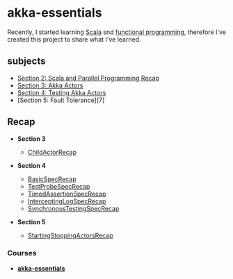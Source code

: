 # akka-essentials

Recently, I started learning [Scala][1] snd [functional programming][3], 
therefore I've created this project to share what I've learned.


## subjects

 - [Section 2: Scala and Parallel Programming Recap][4]
 - [Section 3: Akka Actors][5]
 - [Section 4: Testing Akka Actors][6]
 - [Section 5: Fault Tolerance][7]


## Recap
    
 - **Section 3**
   - [ChildActorRecap][100]

 - **Section 4**
    - [BasicSpecRecap][110]
    - [TestProbeSpecRecap][111]
    - [TimedAssertionSpecRecap][112]
    - [InterceptingLogSpecRecap][113]
    - [SynchronousTestingSpecRecap][114]

 - **Section 5**
    - [StartingStoppingActorsRecap][120]


### Courses

 - [**akka-essentials**][3]


[1]: https://www.scala-lang.org/
[2]: https://en.wikipedia.org/wiki/Functional_programming
[3]: https://www.udemy.com/course/rock-the-jvm-scala-for-beginners/learn/lecture/7660552#overview
[4]: https://github.com/mohammadmasoumi/akka-essentials/tree/main/src/main/scala/part1recap
[5]: https://github.com/mohammadmasoumi/akka-essentials/tree/main/src/main/scala/part2actors
[6]: https://github.com/mohammadmasoumi/akka-essentials/tree/main/src/main/scala/part3testing
[6]: https://github.com/mohammadmasoumi/akka-essentials/tree/main/src/main/scala/part4faulttalerance

[100]: https://github.com/mohammadmasoumi/akka-essentials/blob/main/src/main/scala/part2actors/ChildActorRecap.md

[110]: https://github.com/mohammadmasoumi/akka-essentials/blob/main/src/main/scala/part3testing/BasicSpecRecap.md
[111]: https://github.com/mohammadmasoumi/akka-essentials/blob/main/src/main/scala/part3testing/TestProbeSpecRecap.md
[112]: https://github.com/mohammadmasoumi/akka-essentials/blob/main/src/main/scala/part3testing/TimedAssertionSpecRecap.md
[113]: https://github.com/mohammadmasoumi/akka-essentials/blob/main/src/main/scala/part3testing/InterceptingLogSpecRecap.md
[114]: https://github.com/mohammadmasoumi/akka-essentials/blob/main/src/main/scala/part3testing/SynchronousTestingSpecRecap.md

[120]: https://github.com/mohammadmasoumi/akka-essentials/blob/main/src/main/scala/part4faulttolerance/StartingStoppingActorsRecap.md